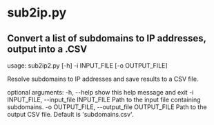 # sub2ip.py
Convert a list of subdomains to IP addresses, output into a .CSV
---
usage: sub2ip2.py [-h] -i INPUT_FILE [-o OUTPUT_FILE]

Resolve subdomains to IP addresses and save results to a CSV file.

optional arguments:
  -h, --help            show this help message and exit
  -i INPUT_FILE, --input_file INPUT_FILE
                        Path to the input file containing subdomains.
  -o OUTPUT_FILE, --output_file OUTPUT_FILE
                        Path to the output CSV file. Default is
                        'subdomains.csv'.
